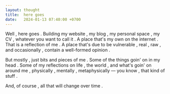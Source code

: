 ```yaml
---
layout: thought
title:  here goes 
date:   2024-01-13 07:40:00 +0700
---
```


Well , here goes . Building my website , my blog , my personal space , my CV , whatever you want to call it . A place that's my own on the internet . That is a reflection of me . A place that's due to be vulnerable , real , raw , and occasionally , contain a well-formed opinion .

But mostly , just bits and pieces of me . Some of the things goin' on in my head . Some of my reflections on life , the world , and what's goin' on around me , physically , mentally , metaphysically — you know , that kind of stuff . 

And, of course , all that will change over time . 
